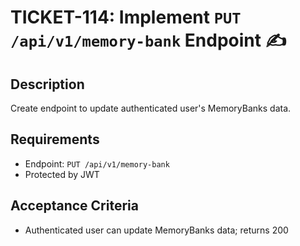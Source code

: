 # TICKET-114: Implement `PUT /api/v1/memory-bank` Endpoint ✍️

## Description
Create endpoint to update authenticated user's MemoryBanks data.

## Requirements
- Endpoint: `PUT /api/v1/memory-bank`
- Protected by JWT

## Acceptance Criteria
- Authenticated user can update MemoryBanks data; returns 200 